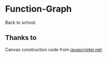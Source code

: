 # Function-Graph

Back to school.

## Thanks to

Canvas construction code from [javascripter.net][1].

[1]: http://www.javascripter.net/faq/plotafunctiongraph.htm